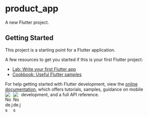 # product_app

A new Flutter project.

## Getting Started

This project is a starting point for a Flutter application.

A few resources to get you started if this is your first Flutter project:

- [Lab: Write your first Flutter app](https://docs.flutter.dev/get-started/codelab)
- [Cookbook: Useful Flutter samples](https://docs.flutter.dev/cookbook)

For help getting started with Flutter development, view the
[online documentation](https://docs.flutter.dev/), which offers tutorials,
samples, guidance on mobile development, and a full API reference.
<img align="left" alt="Node.js" width="26px" src="./![Alt text](<WhatsApp Image 2023-06-19 at 19.15.14.jpg>)" />
<img align="left" alt="Node.js" width="26px" src="./![Alt text](<WhatsApp Image 2023-06-19 at 19.15.16.jpg>)" />